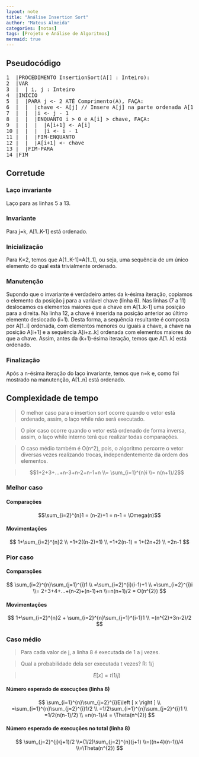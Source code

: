 ```yaml
---
layout: note
title: "Análise Insertion Sort"
author: "Mateus Almeida"
categories: [notas]
tags: [Projeto e Análise de Algoritmos]
mermaid: true
---
```


## Pseudocódigo

<pre class="responsive-latex">
1  |PROCEDIMENTO InsertionSort(A[] : Inteiro):
2  |VAR
3  |  | i, j : Inteiro
4  |INICIO
5  |  |PARA j <- 2 ATÉ Comprimento(A), FAÇA:
6  |  |  |chave <- A[j] // Insere A[j] na parte ordenada A[1..j-1]
7  |  |  |i <- j - 1
8  |  |  |ENQUANTO i > 0 e A[i] > chave, FAÇA:
9  |  |  |  |A[i+1] <- A[i]
10 |  |  |  |i <- i - 1
11 |  |  |FIM-ENQUANTO
12 |  |  |A[i+1] <- chave
13 |  |FIM-PARA
14 |FIM
</pre>

## Corretude

### Laço invariante
Laço para as linhas 5 a 13.

### Invariante
Para j=k, A[1..K-1] está ordenado.

### Inicialização
Para K=2, temos que A[1..K-1]=A[1..1], ou seja, uma sequência de um único elemento do qual está trivialmente ordenado.

### Manutenção
Supondo que o invariante é verdadeiro antes da k-ésima iteração, copiamos o elemento da posição j para a variável chave (linha 6). Nas linhas (7 a 11) deslocamos os elementos maiores que a chave em A[1..k-1] uma posição para a direita. Na linha 12, a chave é inserida na posição anterior ao último elemento deslocado (i+1). Desta forma, a sequência resultante é composta por A[1..i] ordenada, com elementos menores ou iguais a chave, a chave na posição A[i+1] e a sequência A[i+z..k] ordenada com elementos maiores do que a chave. Assim, antes da (k+1)-ésima iteração, temos que A[1..k] está ordenado. 

### Finalização
Após a n-ésima iteração do laço invariante, temos que n=k e, como foi mostrado na manutenção, A[1..n] está ordenado.

## Complexidade de tempo
>O melhor caso para o insertion sort ocorre quando o vetor está ordenado, assim, o laço while não será executado. 

>O pior caso ocorre quando o vetor está ordenado de forma inversa, assim, o laço while interno terá que realizar todas comparações.

>O caso médio também é O(n^2), pois, o algoritmo percorre o vetor diversas vezes realizando trocas, independentemente da ordem dos elementos.

>$$1+2+3+...+n-3+n-2+n-1+n 
>\\= \sum_{i=1}^{n}i \\= n(n+1)/2$$

### Melhor caso

#### Comparações

$$\sum_{i=2}^{n}1 = (n-2)+1 = n-1 = \Omega(n)$$

#### Movimentações

$$
1+\sum_{i=2}^{n}2
\\
=1+2((n-2)+1)
\\
=1+2(n-1) = 1+(2n+2)
\\
=2n-1
$$

### Pior caso

#### Comparações

$$
\sum_{i=2}^{n}\sum_{j=1}^{i}1
\\
=\sum_{i=2}^{i}(i-1)+1
\\
=\sum_{i=2}^{i}i 
\\= 2+3+4+...+(n-2)+(n-1)+n
\\=n(n+1)/2 = O(n^{2})
$$

#### Movimentações

$$
1+\sum_{i=2}^{n}2 + \sum_{i=2}^{n}\sum_{j=1}^{i-1}1
\\
=(n^{2}+3n-2)/2
$$

### Caso médio
>Para cada valor de j, a linha 8 é executada de 1 a j vezes.

>Qual a probabilidade dela ser executada t vezes? R: 1/j

>$$E\left [ x \right ] = t(1/j)$$

#### Número esperado de execuções (linha 8)

$$
\sum_{i=1}^{n}\sum_{j=2}^{i}E\left [ x \right ]
\\
=\sum_{i=1}^{n}\sum_{j=2}^{i}1/2
\\
=1/2\sum_{i=1}^{n}\sum_{j=2}^{i}1
\\
=1/2(n(n-1)/2)
\\
=n(n-1)/4 = \Theta(n^{2})
$$

#### Número esperado de execuções no total (linha 8)

$$
\sum_{j=2}^{j}(j+1)/2
\\=(1/2)\sum_{j=2}^{n}(j+1)
\\=((n+4)(n-1))/4
\\=\Theta(n^{2})
$$
